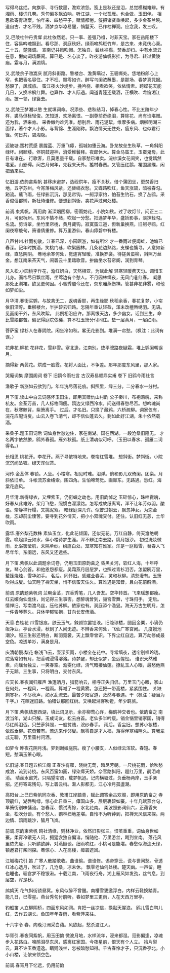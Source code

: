 <!-- { "loadSidebar": true } -->
写得乌丝烂。向旗亭、寻行数墨，澹欢浓怨。笺上是秋还是泪，总觉模糊难辨。有湘雨、楼词几卷。秀句偏多飘泊响，听江湖、一个张孤雁。也合做，玉田伴。 相思欲寄青瑶案。怕年来、四愁平子，赋情都倦。儗把诸贤重唤起，多少金荃兰畹。道自古、才名不贱。酒梦京华凉易醒，悄鬘天、已作枯禅观。应念我，发三叹。

又.巴陵杜仲丹贵墀
此杜依然老。只一事、差强乃祖，时非天宝。家在岳阳楼下住，容易吟魂飘到。看尽那、洞庭秋好。绿雨啼鸪斑竹岸，是古来、未竟伤心稾。二十五，楚骚调。 宣南记共风吹帽。怎独自、鬓丝禅榻，焚香却扫。中有水流云在意，懒向词场厮闹。算已是、名心淡了。昨夜游仙帆影挂，为寻君、转过黄陵庙。霜与月，满湖缟。

又.武陵余子瀓嵩庆
腻月斜街路。瞥楼台、澹黄瞒过，玉骢嘶处。恁地粉郎心上窄，也把香名容住。才不枉、飘零如许。醉写乌阑浓蘸墨，是那场、春梦真凭据。愁彀了，凤城旅。 蛮江夜火沙堤步。挽吟桡、相看欲笑，依依情素。跨蝶花天能几日，又换冷枫红舞。也算作、才人际遇。闻道青篷还载酒，正横吹、龙笛湘江雨。披一领，绿簔去。

又.武陵王梦湘以慜
生就填词命。况添些、悲秋结习，悼春心性。不比五陵年少样，裘马但标轻俊。怎知道、欢场离恨。一副尊前奇绝泪，算除花、尚有谁堪赠。还为我，洒来肯。 采香嫩约难凭准。想别后、雨花泥絮，维摩多病。烟柳明湖三面绿，著个才人小影。与背锦、生涯刚称。飘泊情天无住处，瘦东风、也似君行径。何日共，碧湘隐。

迈陂塘.蛮村荒感
裹腥蓝、万重飞瘴，孤城如堕云海。卧龙故垒生秋草，一角斜阳绿坏。祠额矮。侭铜鼓迎神，消受椎鬟拜。夜郎休大。算金马蛮王，玉蚕鬼母，此日有谁在。 行歌客，且莫思量千载。自家愁已难卖。浣纱溪女花间笑，也觉嫣然堪爱。山影碍。问古月何年，先我来天外。猺村春赛。又管压红鹅，裙围黑蝶，闲把酒来买。

忆旧游.依韵畣紫帆
甚移床避梦，选砚供年，瘦不关秋。借个蒲团坐，更焚香扫地，五字苏州。今宵落梅风紧，还替缟衣愁。又蝶路吹红，鱼天涨碧，暗被春勾。 谿流。蘸飞雨，任绿影沉沉，那见帘钩。一舸浮家约，怕苔生钓石，换了丛鸥。采香俊侣都懒，新社待谁修。便想到斜街，卖花声过何处楼。

前调.柬紫帆，再用韵
渐深烟困柳，密雨妨花，小院如秋。过了收灯节，问正三二月，可似杭州。东风不情不绪，吹起一分愁。把选梦年华，盛娇影事，淡抹轻勾。 名流。剪诗翠，坐竹里帘栊，黄月藏钩。寂寞蛮江道，但新巢换燕，旧舸寻鸥。红阑夜寒敲句，箫谱倩重修。算万里游仙，春山瘴碧中有楼。

八声甘州.社雨初散，江春已深，小园暝游，如有所忆
才一番雨过便闻蛙，池塘已春深。记年时携酒，笑桃门巷，吹絮园林。几条花边熟路，支蝶也慵寻。人意如新绿，直恁阴阴。 蓦地余寒何处，觉连宵轻暖，准换罗衾。待搓黄蛮柳，斜照万丝金。想江南采茶天气，闹碧云十里踏歌音。拚幽坐水苔帘阁，润到青琴。

风入松.小园桃李作花，澹红妍白，天然相亚，为赋此解
轻寒轻暖费天匀。调惜玉儿身。画帘尽日飘丝雨，坐莺边有个愁人。不月园林缟夜，无风门巷红春。 凝思那处正湔裙。欲见更何因。小唇秀靥今还在，奈东厢燕伤神。管甚非花非雾，和他如梦如尘。

月华清.春街买鹦，与故禽无二，返魂香耶，再生缘耶
秋稻余香，春花复梦，小帘依旧深貯。垂柳楼台，半护碧云归路。怎隔年重认轻盈，浑未改檀唇绣羽。无语。见画阑干外，东风吹絮。 此例相沿应许。那离恨天边，多少幽女。话到三生，命比雪娘都苦。偏记得庭院依稀，算不枉玉箫分付同住。垫一层黄月，一层红雨。

菩萨蛮
绿衫人在春阴院。闲坐冷如秋。畧无花影到。堆满一帘愁。（枫注：此词有误。）

花非花.柳花
花非花，雪非雪。塞北逢，江南别。垫平骢路夜疑霜，堆上鹦阑朝误月。

摘得新
两鬓花。烘成一脸霞。花将人面比，不争差。那年那度东风里，那人家。

哭庵词集 摩围阁词 卷下 旧鸥今雨社言
古汉寿易顺鼎实甫
卷下 旧鸥今雨社言

渔歌子
新涨如云欲到门。年年洗尽落花痕。斜照里，绿三分。二分春水一分村。

月下笛.读山中白云词感怀玉田生，即用其赠仇山村韵
公子秦川，布袍落魄，来称杭友。金荃万首，几人标格同瘦。鸥边又绿西泠水，问送得春愁尽否。想吟魂尚在，秋寒鲸背，紫箫离手。 过后。才名旧。只换了藏鸦，六桥疏柳。词家仅有，浣花应配诗叟。山云入卷飞清气，却不信仙蓬去久。剩如此好江湖，朱十依然载酒。

采桑子.题玉田词后
词仙身世愁边住，家在南湖。国在西湖。一段沧桑旧隐无。 才名两字依然賸，鸥外春孤。雁外秋孤。纸上清魂似可呼。（玉田以春水、孤雁二词得名。）

长相思
桃花开。李花开。燕子寻侬特地来。卷帘红雪堆。 想斜街。梦斜街。小院沉沉闻坠钗。绿天浑似苔。

河传.金荃体
春锁。人坐。小楼寒。相见时难。泪弹。俏和影儿双倚阑。团栾。月斜依旧单。 斗帐流苏金络索。围四角。生怕啼莺觉。画廊东。无路通。愁红。海棠花底风。

月华清.新得绿衣，又埋紫玉，仍衔蝉之劫也。用旧韵悼之
玉碎惊心，珠啼霣魄，好春从此难貯。架月飞愁，照惯白濛濛路。怎写成故纸离鸾，浑不让年芳似羽。酸语。奈静禅行榻，又挑泥絮。 暗绿庭深几许。似瞥过朝云，飘忽神女。为恋金栊，忘却前尘悽苦。要寻到花外情天，把小小双魂交付。还住。认旧红无恙，土华吹雨。

露华.廧外梨花数株
素仙玉立，化此花倾国，还似无花。万红自静，倚天澹绝朝霞。唤起绿云如水，伴小楼诗梦生涯。浑不辨江南去路，缟月银沙。 初过洗妆微雨，比浴罢莹肌，未隔单纱。纷廧白处，笼寒知在谁家。浑是一庭鬆雪，替春人飞尽年华。东阑远，东风又还远些。

月下笛.紫帆以此调题余词卷，仍用玉田原韵畣之
昏黑关河，软红人海，十年呼友。琴心剑首。和他恩怨都瘦。吴霜燕月层层梦，也照过青衫泪否。怎盟鸥万里，蜑篷烧烛，雪华如手。 茗后。同怀旧。感建业春芜，灵和秋柳。清愁漫有。玉箫吹得成叟。仙天睡了禅天坐，悄不信蛮天住久。算难遇是知音，且向花前酹酒。

前调.原韵题紫帆词
兰畹金荃，霏香秀笔，几人吾友。空华转首。飞来瑶想都瘦。红云嬾向仙龛住，尚记得三生事否。想醉魂曾到，骊宫雪舞，寸珠归手。 定后。情禅旧。写南渡乌丝，压他苏柳。侬家也有。洞庭添个渔叟。海天万古生明月，怎一件青琴葬久。只休学郁轮袍，甘向长安侑酒。

天香.白桂花
爪雪银痕，肤云玉气，鍊颜饮罢铅液。旧隐琼楼，圆因金粟，小谪仍皈净业。亭台水浸，秋到了人间无迹。不辨香来何处，飞仙广寒宫阙。 几度娥池潮汐。照三生影还明白，断羽霓裳，天上飘零曾识。下界尘红自远，算万劫修成最空色。凉透单衫，满身是月。

庆清朝慢.梨花
帐浅飞云，壶深买雨，小楼全在花中。寻常缟夜，透帘别样玲珑。院落常如有月，把香魂浸得溶溶。诗梦醒，却还似梦，坐远惺忪。 谁识天然雅素，向瑶台独立，一笑春空。澹雯化绿，清气暗接仙蓬。撩乱玉人心眼，最愁他燕子无踪。三生事，只将明白，交付东风。

应天长.春夜闻归雁声
渔篷晒月，猎箭响云，相呼正失归侣。万里玉门心眼，家山在何处。一程风，一程雨。算减了一程黄雾。怎还把一带高楼，紧紧围住。 关缺剩寒补。不尽秋声，如水乱流去。最苦夕阳官道，茫然与春遇。干（枫注：疑当为千字。）花暝迷旧路。怕错认那回红树。又唤起湘客吹镫，年少羁旅。

月下笛.紫帆结想西湖，填此词见示，余亦柳莺心许，梅鹤神交者也。依韵畣之
南渡当年，湖山只解，玉成词友。松云白首。老仙多半吟瘦。销金锅里销家国，销得尽红鹃泪否。只苎萝斜照，一般贫贱，浣纱春手。 雨后。香尘旧。想苏小妆楼，依然垂柳。花赀若有。莺边来作邻叟。飘零自是才人福，落得伴寒梅睡久。算我辈忒无聊，万里蛮村问酒。

如梦令
昨夜花阴月浅。梦到谢娘庭院。瘦了小腰支，人似绿云浑软。春短。春短。愁满玉箫心眼。

忆旧游.春日题五榕江阁
正春沙有雁，晓树无莺，暗尽芳朝。一尺桃花雨，恰吹愁成浪，流到诗桡。东风百蛮如画，绿染瘴天娇。奈官路斜阳，题红万里，鹃泪难消。 晴丝水窗凭，只隔望帘疏，载梦帆迢。记向横塘过，负垂杨两岸，玉手亲招。还将寄鸾残句，写上碧云梢。渐人影都无，江心冷月孤盪潮。

高阳台.上巳日紫帆同次香、敦甫江岸踏青，赋此调寄余古欢阁，即用原韵畣之
寺顶鹃红，湖唇鸭绿，惊心此日重三。瘴国山多，层层裹碧如蚕。十年几赋燕台句，早箫街别味慵谙。怎春深、惯试离悰，水北花南。 柔波照影词仙六，正蘋香夹坐，松吹分谈。有个愁人，鹦林扫地差堪。自怜不为听钟到，把禅天风信来探。两边情、鸥雨跳沙，蜑月飞岚。

前调.原韵柬紫帆
鸥社清缘，鹦林净业，依然旧影张三。恨茧重重，词仙身世如蚕。柔宵冷暖无人问，拥猩衾独自偏谙。悄随他、万里游丝，飏到宣南。 落花风里侬先瘦，只听鹂欲醉，对燕疑谈。细雨吹红，小桃可是能堪。春愁似海连天绿，镇邀君打桨同探。蓦惊心、人在高楼，瘴碧遮岚。

江城梅花引.笛
广寒人散踏歌收。曲谁偷。谱谁修。谒帝穿云，说与世间愁。骨透红冰心透月，吹过了，几沧桑，凉未休。 飘零老仙何处楼。楚天幽。一声留。睡也睡也，骊宫梦不稳银湫。十载江南，飞雨夜行舟。湘上雁风如发劲，丝气息，到层空，浑是秋。

鹧鸪天
花气斜街锁昼冥。东风似醉不曾醒。南槽雪甕邀浮白，内样云鞋换踏青。 能几日，已零星。燕台秀句付鹃听。春如梦里三更雨，人在天西万里亭。

钓船笛
人立柳阴桥，四面东风如网。肯把一丝凉信，换黏天腥浪。 鸥儿雪白鸭儿红，去作五湖长。鱼国年年春雨，看紫萍来往。

十六字令
春。向晚汀洲采白蘋。风欲起，愁杀渡江人。

华胥引.春夜同紫帆，用玉田韵
微波月地，水样流年，浸来都湿。觅影偏逢，凉魂步入花路白。啼鹃泪尽东风，感离红家国。今夜星前，恨天有个人立。 拾片梨云，算不许玉香遗逸。瞒鹦浅坐，怎被暗愁知得。千古春怜才子，只沉香亭北。小小山楼，让侬来领空色。

前调.春宵月下忆远，仍用前韵
